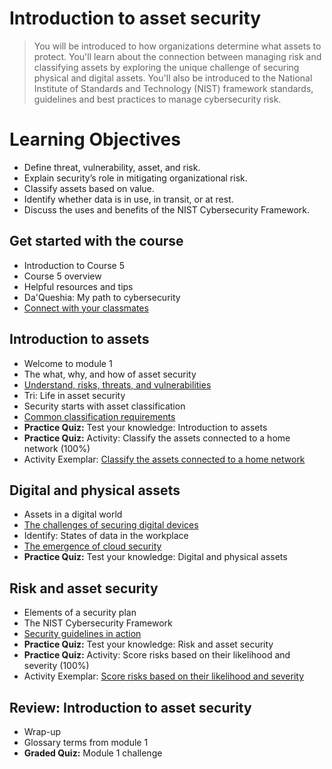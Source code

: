 # Introduction to asset security
> You will be introduced to how organizations determine what assets to protect. You'll learn about the connection between managing risk and classifying assets by exploring the unique challenge of securing physical and digital assets. You'll also be introduced to the National Institute of Standards and Technology (NIST) framework standards, guidelines and best practices to manage cybersecurity risk.
# Learning Objectives
- Define threat, vulnerability, asset, and risk.
- Explain security’s role in mitigating organizational risk.
- Classify assets based on value.
- Identify whether data is in use, in transit, or at rest.
- Discuss the uses and benefits of the NIST Cybersecurity Framework.
## Get started with the course
- Introduction to Course 5
- Course 5 overview
- Helpful resources and tips
- Da'Queshia: My path to cybersecurity
- [Connect with your classmates](https://github.com/KailaniBailey/Google-Cybersecurity-Professional-Certificate/tree/main/Course%205%3A%20Assets%2C%20Threats%2C%20and%20Vulnerabilities/Week%201%3A%20Introduction%20to%20asset%20security/Connect%20with%20your%20classmates)
## Introduction to assets
- Welcome to module 1
- The what, why, and how of asset security
- [Understand, risks, threats, and vulnerabilities](https://github.com/KailaniBailey/Google-Cybersecurity-Professional-Certificate/tree/main/Course%205:%20Assets,%20Threats,%20and%20Vulnerabilities/Week%201:%20Introduction%20to%20asset%20security/Understand,%20risks,%20threats,%20and%20vulnerabilities)
- Tri: Life in asset security
- Security starts with asset classification
- [Common classification requirements](https://github.com/KailaniBailey/Google-Cybersecurity-Professional-Certificate/tree/main/Course%205:%20Assets,%20Threats,%20and%20Vulnerabilities/Week%201:%20Introduction%20to%20asset%20security/Common%20classification%20requirements)
- **Practice Quiz:** Test your knowledge: Introduction to assets
- **Practice Quiz:** Activity: Classify the assets connected to a home network (100%)
- Activity Exemplar: [Classify the assets connected to a home network](https://github.com/KailaniBailey/Google-Cybersecurity-Professional-Certificate/blob/main/Course%205%3A%20Assets%2C%20Threats%2C%20and%20Vulnerabilities/Week%201%3A%20Introduction%20to%20asset%20security/Home%20asset%20inventory%20exemplar%20-%20Sheet1.pdf)
## Digital and physical assets
- Assets in a digital world
- [The challenges of securing digital devices](https://github.com/KailaniBailey/Google-Cybersecurity-Professional-Certificate/tree/main/Course%205:%20Assets,%20Threats,%20and%20Vulnerabilities/Week%201:%20Introduction%20to%20asset%20security/The%20challenges%20of%20securing%20digital%20devices)
- Identify: States of data in the workplace
- [The emergence of cloud security](https://github.com/KailaniBailey/Google-Cybersecurity-Professional-Certificate/tree/main/Course%205:%20Assets,%20Threats,%20and%20Vulnerabilities/Week%201:%20Introduction%20to%20asset%20security/The%20emergence%20of%20cloud%20security)
- **Practice Quiz:** Test your knowledge: Digital and physical assets
## Risk and asset security
- Elements of a security plan
- The NIST Cybersecurity Framework
- [Security guidelines in action](https://github.com/KailaniBailey/Google-Cybersecurity-Professional-Certificate/tree/main/Course%205:%20Assets,%20Threats,%20and%20Vulnerabilities/Week%201:%20Introduction%20to%20asset%20security/Security%20guidelines%20in%20action)
- **Practice Quiz:** Test your knowledge: Risk and asset security
- **Practice Quiz:** Activity: Score risks based on their likelihood and severity (100%)
- Activity Exemplar: [Score risks based on their likelihood and severity](https://github.com/KailaniBailey/Google-Cybersecurity-Professional-Certificate/blob/main/Course%205%3A%20Assets%2C%20Threats%2C%20and%20Vulnerabilities/Week%201%3A%20Introduction%20to%20asset%20security/Risk%20register%20exemplar.pdf)
## Review: Introduction to asset security
- Wrap-up
- Glossary terms from module 1
- **Graded Quiz:** Module 1 challenge
